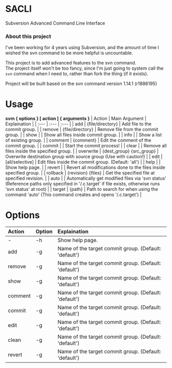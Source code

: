 # SACLI
Subversion Advanced Command Line Interface
  
### About this project
I've been working for 4 years using Subversion, and the amount of time I wished the svn command to be more helpful is uncountable.  
  
This project is to add advanced features to the svn command.  
The project itself won't be too fancy, since I'm just going to system call the `svn` command when I need to, rather than fork the thing (if it exists). 
  
Project will be built based on the svn command version 1.14.1 (r1886195)  
  
# Usage
**svm { options } \[ action \] { arguments }**
| Action    | Main Argument              | Explaination                                                                                                                                           |
| :---      | :---                       | :---                                                                                                                                                   |
| add       | {file/directory}           | Add file to the commit group.                                                                                                                          |
| remove    | {file/directory}           | Remove file from the commit group.                                                                                                                     |
| show      |                            | Show all files inside commit group.                                                                                                                    |
| info      |                            | Show a list of existing group.                                                                                                                         |
| comment   | {comment}                  | Edit the comment of the commit group.                                                                                                                  |
| commit    |                            | Start the commit process!                                                                                                                              |
| clear     |                            | Remove all files inside the specified group.                                                                                                           |
| overwrite | {dest\_group} {src\_group} | Overwrite destination group with source group (Use with caution!)                                                                                      |
| edit      | \[all/selective\]          | Edit files inside the commit group. (Default: 'all')                                                                                                   |
| help      |                            | Show help page.                                                                                                                                        |
| revert    |                            | Revert all modifications done to the files inside specified group.                                                                                     |
| rollback  | {revision} {files}         | Get the specified file at specified revision.                                                                                                          |
| auto      |                            | Automatically get modified files via 'svn status' (Reference paths only specified in '/.c.target' if file exists, otherwise runs 'svn status' at root) |
| target    | {path}                     | Path to search for when using the command 'auto' (This command creates and opens '/.c.target')                                                         |

# Options
| Action  | Option | Explaination                                          |
| :---    | :---   | :---                                                  |
| -       | -h     | Show help page.                                       |
| add     | -g     | Name of the target commit group. (Default: 'default') |
| remove  | -g     | Name of the target commit group. (Default: 'default') |
| show    | -g     | Name of the target commit group. (Default: 'default') |
| comment | -g     | Name of the target commit group. (Default: 'default') |
| commit  | -g     | Name of the target commit group. (Default: 'default') |
| edit    | -g     | Name of the target commit group. (Default: 'default') |
| clean   | -g     | Name of the target commit group. (Default: 'default') |
| revert  | -g     | Name of the target commit group. (Default: 'default') |
